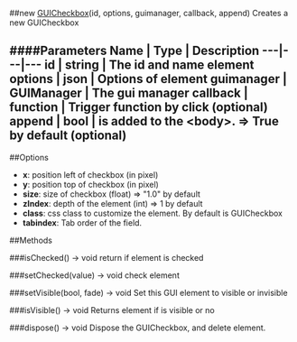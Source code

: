 ##new [GUICheckbox](#)(id, options, guimanager, callback, append)
Creates a new GUICheckbox

####Parameters
Name | Type | Description
---|---|---
**id** | string | The id and name element
**options** | json | Options of element
**guimanager** | GUIManager | The gui manager
**callback** | function | Trigger function by click (optional)
**append** | bool | is added to the &lt;body&gt;. =&gt; True by default (optional)
---

##Options

* **x**: position left of checkbox (in pixel)
* **y**: position top of checkbox (in pixel)
* **size**: size of checkbox (float) =&gt; "1.0" by default
* **zIndex**: depth of the element (int) =&gt; 1 by default
* **class**: css class to customize the element. By default is GUICheckbox
* **tabindex**: Tab order of the field.

##Methods

###isChecked() → void
return if element is checked

###setChecked(value) → void
check element

###setVisible(bool, fade) → void
Set this GUI element to visible or invisible

###isVisible() → void
Returns element if is visible or no

###dispose() → void
Dispose the GUICheckbox, and delete element.
